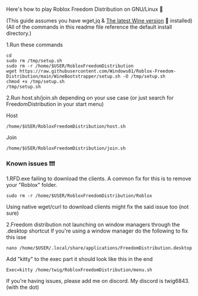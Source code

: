 Here's how to play Roblox Freedom Distribution on GNU/Linux 🐧

(This guide assumes you have wget,jq & [The latest Wine version](https://wiki.winehq.org/Download) 🍷 installed)
(All of the commands in this readme file reference the default install directory.)

1.Run these commands 
```
cd
sudo rm /tmp/setup.sh
sudo rm -r /home/$USER/RobloxFreedomDistribution
wget https://raw.githubusercontent.com/Windows81/Roblox-Freedom-Distribution/main/WineBootstrapper/setup.sh -O /tmp/setup.sh
chmod +x /tmp/setup.sh
/tmp/setup.sh
```

2.Run host.sh/join.sh depending on your use case (or just search for FreedomDistribution in your start menu)

Host
```
/home/$USER/RobloxFreedomDistribution/host.sh
```

Join
```
/home/$USER/RobloxFreedomDistribution/join.sh
```


### Known issues ❗❗❗
1.RFD.exe failing to download the clients. A common fix for this is to remove your "Roblox" folder.
```
sudo rm -r /home/$USER/RobloxFreedomDistribution/Roblox
```
Using native wget/curl to download clients might fix the said issue too (not sure)

2.Freedom distribution not launching on window managers through the .desktop shortcut
If you're using a window manager do the following to fix this isse
```
nano /home/$USER/.local/share/applications/FreedomDistribution.desktop
```
Add "kitty" to the exec part it should look like this in the end
```
Exec=kitty /home/twig/RobloxFreedomDistribution/menu.sh
```


If you're having issues, please add me on discord. My discord is twig6843. (with the dot)
